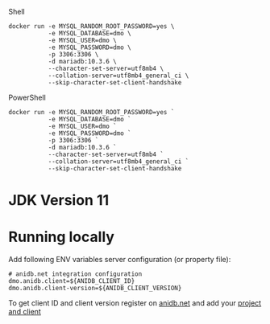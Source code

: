 
Shell
```
docker run -e MYSQL_RANDOM_ROOT_PASSWORD=yes \
           -e MYSQL_DATABASE=dmo \
           -e MYSQL_USER=dmo \
           -e MYSQL_PASSWORD=dmo \
           -p 3306:3306 \
           -d mariadb:10.3.6 \
           --character-set-server=utf8mb4 \
           --collation-server=utf8mb4_general_ci \
           --skip-character-set-client-handshake
```

PowerShell
```
docker run -e MYSQL_RANDOM_ROOT_PASSWORD=yes `
           -e MYSQL_DATABASE=dmo `
           -e MYSQL_USER=dmo `
           -e MYSQL_PASSWORD=dmo `
           -p 3306:3306 `
           -d mariadb:10.3.6 `
           --character-set-server=utf8mb4 `
           --collation-server=utf8mb4_general_ci `
           --skip-character-set-client-handshake
```

# JDK Version 11

# Running locally

Add following ENV variables server configuration (or property file):
```properties
# anidb.net integration configuration
dmo.anidb.client=${ANIDB_CLIENT_ID}
dmo.anidb.client-version=${ANIDB_CLIENT_VERSION}
```

To get client ID and client version register on [anidb.net](https://anidb.net/) and add your
[project and client](https://anidb.net/perl-bin/animedb.pl?show=client) 

